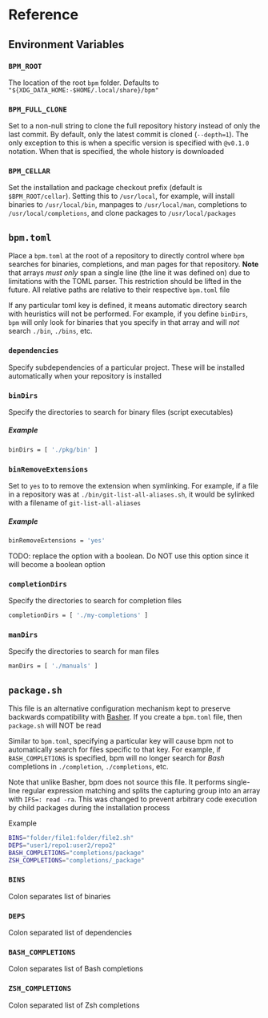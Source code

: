 # Reference

## Environment Variables

### `BPM_ROOT`

The location of the root `bpm` folder. Defaults to `"${XDG_DATA_HOME:-$HOME/.local/share}/bpm"`

### `BPM_FULL_CLONE`

Set to a non-null string to clone the full repository history instead of only the last commit. By default, only the latest commit is cloned (`--depth=1`). The only exception to this is when a specific version is specified with `@v0.1.0` notation. When that is specified, the whole history is downloaded

### `BPM_CELLAR`

Set the installation and package checkout prefix (default is `$BPM_ROOT/cellar`).  Setting this to `/usr/local`, for example, will install binaries to `/usr/local/bin`, manpages to `/usr/local/man`, completions to `/usr/local/completions`, and clone packages to `/usr/local/packages`

## `bpm.toml`

Place a `bpm.toml` at the root of a repository to directly control where `bpm` searches for binaries, completions, and man pages for that repository. **Note** that arrays _must only_ span a single line (the line it was defined on) due to limitations with the TOML parser. This restriction should be lifted in the future. All relative paths are relative to their respective `bpm.toml` file

If any particular toml key is defined, it means automatic directory search with heuristics will not be performed. For example, if you define `binDirs`, `bpm` will only look for binaries that you specify in that array and will _not_ search `./bin`, `./bins`, etc.

### `dependencies`

Specify subdependencies of a particular project. These will be installed automatically when your repository is installed

### `binDirs`

Specify the directories to search for binary files (script executables)

##### Example

```sh
binDirs = [ './pkg/bin' ]
```

### `binRemoveExtensions`

Set to `yes` to to remove the extension when symlinking. For example, if a file in a repository was at `./bin/git-list-all-aliases.sh`, it would be sylinked with a filename of `git-list-all-aliases`

##### Example

```sh
binRemoveExtensions = 'yes'
```

TODO: replace the option with a boolean. Do NOT use this option since it will become a boolean option

### `completionDirs`

Specify the directories to search for completion files

```sh
completionDirs = [ './my-completions' ]
```

### `manDirs`

Specify the directories to search for man files

```sh
manDirs = [ './manuals' ]
```

## `package.sh`

This file is an alternative configuration mechanism kept to preserve backwards compatibility with [Basher](https://github.com/basherpm/basher). If you create a `bpm.toml` file, then `package.sh` will NOT be read

Similar to `bpm.toml`, specifying a particular key will cause bpm not to automatically search for files specific to that key. For example, if `BASH_COMPLETIONS` is specified, bpm will no longer search for _Bash_ completions in `./completion`, `./completions`, etc.

Note that unlike Basher, bpm does not source this file. It performs single-line regular expression matching and splits the capturing group into an array with `IFS=: read -ra`. This was changed to prevent arbitrary code execution by child packages during the installation process

Example

```sh
BINS="folder/file1:folder/file2.sh"
DEPS="user1/repo1:user2/repo2"
BASH_COMPLETIONS="completions/package"
ZSH_COMPLETIONS="completions/_package"
```

### `BINS`

Colon separates list of binaries

### `DEPS`

Colon separated list of dependencies

### `BASH_COMPLETIONS`

Colon separates list of Bash completions

### `ZSH_COMPLETIONS`

Colon separated list of Zsh completions
